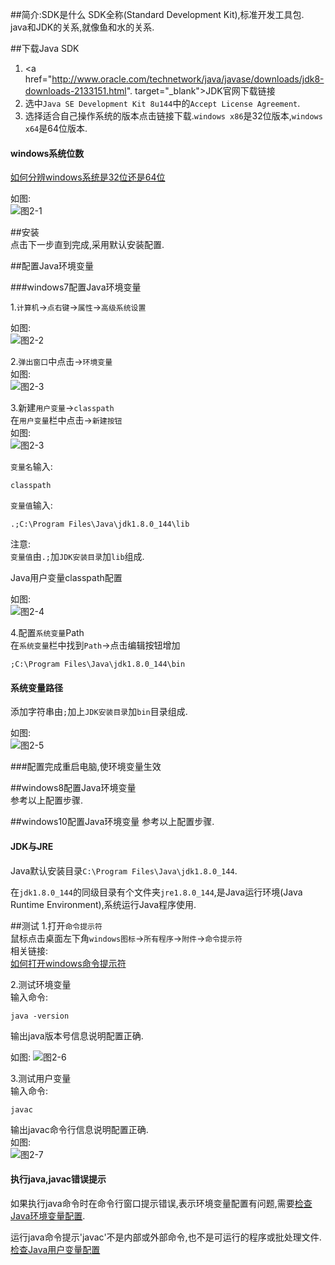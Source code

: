##简介:SDK是什么
SDK全称(Standard Development Kit),标准开发工具包.   
java和JDK的关系,就像鱼和水的关系.  

##下载Java SDK
1. <a href="http://www.oracle.com/technetwork/java/javase/downloads/jdk8-downloads-2133151.html". target="_blank">JDK官网下载链接</a>  
2. 选中`Java SE Development Kit 8u144`中的`Accept License Agreement`.   
3. 选择适合自己操作系统的版本点击链接下载.`windows x86`是32位版本,`windows x64`是64位版本.  

<div class="bs-callout bs-callout-info">
    <h4>windows系统位数</h4>
	<p><a href=http://localhost/article/windows/basic/1.如何分辨windows系统是32位还是64位.html target="_blank">如何分辨windows系统是32位还是64位</a></p>
</div>

如图:   
![图2-1](http://localhost/img/java/basic/2-1.png)   

##安装  
点击下一步直到完成,采用默认安装配置.

##配置Java环境变量

###windows7配置Java环境变量

1.`计算机`->`点右键`->`属性`->`高级系统设置`   

如图:   
![图2-2](http://localhost/img/java/basic/2-2.png)   


2.`弹出窗口`中点击->`环境变量`  
如图:   
![图2-3](http://localhost/img/java/basic/2-3.png)  


3.新建`用户变量`->`classpath`   
在`用户变量`栏中点击->`新建按钮`   
如图:  
![图2-3](http://localhost/img/java/basic/2-3.png)   

`变量名`输入:
	
	classpath
		
`变量值`输入:
	
	.;C:\Program Files\Java\jdk1.8.0_144\lib
		
注意:   
`变量值`由`.;`加`JDK安装目录`加`lib`组成.

Java用户变量classpath配置   

如图:   
![图2-4](http://localhost/img/java/basic/2-4.png)   
	
4.配置`系统变量`Path   
在`系统变量`栏中找到`Path`->点击编辑按钮增加

	;C:\Program Files\Java\jdk1.8.0_144\bin
	
<div class="bs-callout bs-callout-warning">
    <h4>系统变量路径</h4>
	<p>添加字符串由<code>;</code>加上<code>JDK安装目录</code>加<code>bin</code>目录组成.</p>
</div>

如图:   
![图2-5](http://localhost/img/java/basic/2-5.png)   
	
###配置完成重启电脑,使环境变量生效
		
##windows8配置Java环境变量   
参考以上配置步骤.

##windows10配置Java环境变量
参考以上配置步骤.
	
<div class="bs-callout bs-callout-info">
    <h4>JDK与JRE</h4>
	<p>Java默认安装目录<code>C:\Program Files\Java\jdk1.8.0_144</code>. </p>
	<p>在<code>jdk1.8.0_144</code>的同级目录有个文件夹<code>jre1.8.0_144</code>,是Java运行环境(Java Runtime Environment),系统运行Java程序使用.</p>
</div>
	
##测试
1.打开`命令提示符`  
鼠标点击桌面左下角`windows图标`->`所有程序`->`附件`->`命令提示符`   
相关链接:   
[如何打开windows命令提示符](http://localhost/article/windows/basic/2.如何打开windows命令提示符.html)

2.测试环境变量   
输入命令:
	
	java -version
	
输出java版本号信息说明配置正确.   

如图:
![图2-6](http://localhost/img/java/basic/2-6.png)   

3.测试用户变量   
输入命令:
	
	javac

输出javac命令行信息说明配置正确.   
如图:  
![图2-7](http://localhost/img/java/basic/2-7.png)   

<div class="bs-callout bs-callout-danger">
    <h4>执行java,javac错误提示</h4>
	<p>如果执行java命令时在命令行窗口提示错误,表示环境变量配置有问题,需要<a href="#">检查Java环境变量配置</a>.</p>
	<p>运行java命令提示'javac'不是内部或外部命令,也不是可运行的程序或批处理文件.<a href="#">检查Java用户变量配置</a></p>
</div>
